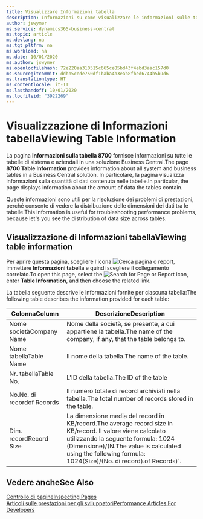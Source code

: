 ```yaml
---
title: Visualizzare Informazioni tabella
description: Informazioni su come visualizzare le informazioni sulle tabelle di database direttamente dall'interfaccia client in Business Central.
author: jswymer
ms.service: dynamics365-business-central
ms.topic: article
ms.devlang: na
ms.tgt_pltfrm: na
ms.workload: na
ms.date: 10/01/2020
ms.author: jswymer
ms.openlocfilehash: 72e220aa310515c665ce85bd43f4ebd3aac157d0
ms.sourcegitcommit: ddbb5cede750df1baba4b3eab8fbed6744b5b9d6
ms.translationtype: HT
ms.contentlocale: it-IT
ms.lasthandoff: 10/01/2020
ms.locfileid: "3922269"
---
```

# <a name="viewing-table-information"></a><span data-ttu-id="03762-103">Visualizzazione di Informazioni tabella</span><span class="sxs-lookup"><span data-stu-id="03762-103">Viewing Table Information</span></span>

<span data-ttu-id="03762-104">La pagina **Informazioni sulla tabella 8700** fornisce informazioni su tutte le tabelle di sistema e aziendali in una soluzione Business Central.</span><span class="sxs-lookup"><span data-stu-id="03762-104">The page **8700 Table Information** provides information about all system and business tables in a Business Central solution.</span></span> <span data-ttu-id="03762-105">In particolare, la pagina visualizza informazioni sulla quantità di dati contenuta nelle tabelle.</span><span class="sxs-lookup"><span data-stu-id="03762-105">In particular, the page displays information about the amount of data the tables contain.</span></span>

<span data-ttu-id="03762-106">Queste informazioni sono utili per la risoluzione dei problemi di prestazioni, perché consente di vedere la distribuzione delle dimensioni dei dati tra le tabelle.</span><span class="sxs-lookup"><span data-stu-id="03762-106">This information is useful for troubleshooting performance problems, because let's you see the distribution of data size across tables.</span></span>

## <a name="viewing-table-information"></a><span data-ttu-id="03762-107">Visualizzazione di Informazioni tabella</span><span class="sxs-lookup"><span data-stu-id="03762-107">Viewing table information</span></span>

<span data-ttu-id="03762-108">Per aprire questa pagina, scegliere l'icona ![Cerca pagina o report](media/ui-search/search_small.png "Icona Cerca pagina o report"), immettere **Informazioni tabella** e quindi scegliere il collegamento correlato.</span><span class="sxs-lookup"><span data-stu-id="03762-108">To open this page, select the ![Search for Page or Report](media/ui-search/search_small.png "Search for Page or Report icon") icon, enter **Table Information**, and then choose the related link.</span></span>

<span data-ttu-id="03762-109">La tabella seguente descrive le informazioni fornite per ciascuna tabella:</span><span class="sxs-lookup"><span data-stu-id="03762-109">The following table describes the information provided for each table:</span></span>

|<span data-ttu-id="03762-110">Colonna</span><span class="sxs-lookup"><span data-stu-id="03762-110">Column</span></span>|<span data-ttu-id="03762-111">Descrizione</span><span class="sxs-lookup"><span data-stu-id="03762-111">Description</span></span>|
|------|-----------|
|<span data-ttu-id="03762-112">Nome società</span><span class="sxs-lookup"><span data-stu-id="03762-112">Company Name</span></span>|<span data-ttu-id="03762-113">Nome della società, se presente, a cui appartiene la tabella.</span><span class="sxs-lookup"><span data-stu-id="03762-113">The name of the company, if any, that the table belongs to.</span></span>|
|<span data-ttu-id="03762-114">Nome tabella</span><span class="sxs-lookup"><span data-stu-id="03762-114">Table Name</span></span>|<span data-ttu-id="03762-115">Il nome della tabella.</span><span class="sxs-lookup"><span data-stu-id="03762-115">The name of the table.</span></span>|
|<span data-ttu-id="03762-116">Nr. tabella</span><span class="sxs-lookup"><span data-stu-id="03762-116">Table No.</span></span>|<span data-ttu-id="03762-117">L'ID della tabella.</span><span class="sxs-lookup"><span data-stu-id="03762-117">The ID of the table</span></span>|
|<span data-ttu-id="03762-118">No.</span><span class="sxs-lookup"><span data-stu-id="03762-118">No.</span></span> <span data-ttu-id="03762-119">di record</span><span class="sxs-lookup"><span data-stu-id="03762-119">of Records</span></span>|<span data-ttu-id="03762-120">Il numero totale di record archiviati nella tabella.</span><span class="sxs-lookup"><span data-stu-id="03762-120">The total number of records stored in the table.</span></span>|
|<span data-ttu-id="03762-121">Dim. record</span><span class="sxs-lookup"><span data-stu-id="03762-121">Record Size</span></span>|<span data-ttu-id="03762-122">La dimensione media del record in KB/record.</span><span class="sxs-lookup"><span data-stu-id="03762-122">The average record size in KB/record.</span></span> <span data-ttu-id="03762-123">Il valore viene calcolato utilizzando la seguente formula: 1024 (Dimensione)/(N.</span><span class="sxs-lookup"><span data-stu-id="03762-123">The value is calculated using the following formula: 1024(Size)/(No.</span></span> <span data-ttu-id="03762-124">di record).</span><span class="sxs-lookup"><span data-stu-id="03762-124">of Records)\`.</span></span> |

## <a name="see-also"></a><span data-ttu-id="03762-125">Vedere anche</span><span class="sxs-lookup"><span data-stu-id="03762-125">See Also</span></span>

[<span data-ttu-id="03762-126">Controllo di pagine</span><span class="sxs-lookup"><span data-stu-id="03762-126">Inspecting Pages</span></span>](across-inspect-page.md)  
[<span data-ttu-id="03762-127">Articoli sulle prestazioni per gli sviluppatori</span><span class="sxs-lookup"><span data-stu-id="03762-127">Performance Articles For Developers</span></span>](/dynamics365/business-central/dev-itpro/performance/performance-developer)  
